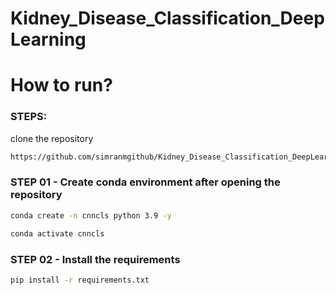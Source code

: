 # Kidney_Disease_Classification_DeepLearning


# How to run?

### STEPS:

clone the repository

```bash
https://github.com/simranmgithub/Kidney_Disease_Classification_DeepLearning
```


### STEP 01 - Create conda environment after opening the repository

```bash
conda create -n cnncls python 3.9 -y
```

```bash
conda activate cnncls
```


### STEP 02 - Install the requirements
```bash
pip install -r requirements.txt
```